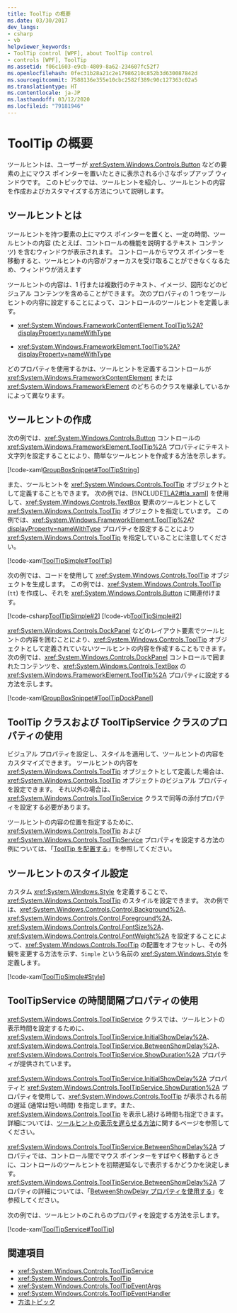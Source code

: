 ```yaml
---
title: ToolTip の概要
ms.date: 03/30/2017
dev_langs:
- csharp
- vb
helpviewer_keywords:
- ToolTip control [WPF], about ToolTip control
- controls [WPF], ToolTip
ms.assetid: f06c1603-e9cb-4809-8a62-234607fc52f7
ms.openlocfilehash: 0fec31b28a21c2e17986210c852b3d630087842d
ms.sourcegitcommit: 7588136e355e10cbc2582f389c90c127363c02a5
ms.translationtype: HT
ms.contentlocale: ja-JP
ms.lasthandoff: 03/12/2020
ms.locfileid: "79181946"
---
```

# <a name="tooltip-overview"></a>ToolTip の概要
ツールヒントは、ユーザーが <xref:System.Windows.Controls.Button> などの要素の上にマウス ポインターを置いたときに表示される小さなポップアップ ウィンドウです。 このトピックでは、ツールヒントを紹介し、ツールヒントの内容を作成およびカスタマイズする方法について説明します。  

<a name="what_is_a_tooltip"></a>
## <a name="what-is-a-tooltip"></a>ツールヒントとは  
 ツールヒントを持つ要素の上にマウス ポインターを置くと、一定の時間、ツールヒントの内容 (たとえば、コントロールの機能を説明するテキスト コンテンツ) を含むウィンドウが表示されます。 コントロールからマウス ポインターを移動すると、ツールヒントの内容がフォーカスを受け取ることができなくなるため、ウィンドウが消えます  
  
 ツールヒントの内容は、1 行または複数行のテキスト、イメージ、図形などのビジュアル コンテンツを含めることができます。 次のプロパティの 1 つをツールヒントの内容に設定することによって、コントロールのツールヒントを定義します。  
  
- <xref:System.Windows.FrameworkContentElement.ToolTip%2A?displayProperty=nameWithType>  
  
- <xref:System.Windows.FrameworkElement.ToolTip%2A?displayProperty=nameWithType>  
  
 どのプロパティを使用するかは、ツールヒントを定義するコントロールが <xref:System.Windows.FrameworkContentElement> または <xref:System.Windows.FrameworkElement> のどちらのクラスを継承しているかによって異なります。  
  
<a name="create_tooltip"></a>
## <a name="creating-a-tooltip"></a>ツールヒントの作成  
 次の例では、<xref:System.Windows.Controls.Button> コントロールの <xref:System.Windows.FrameworkElement.ToolTip%2A> プロパティにテキスト文字列を設定することにより、簡単なツールヒントを作成する方法を示します。  
  
 [!code-xaml[GroupBoxSnippet#ToolTipString](~/samples/snippets/csharp/VS_Snippets_Wpf/GroupBoxSnippet/CS/Window1.xaml#tooltipstring)]  
  
 また、ツールヒントを <xref:System.Windows.Controls.ToolTip> オブジェクトとして定義することもできます。 次の例では、[!INCLUDE[TLA2#tla_xaml](../../../../includes/tla2sharptla-xaml-md.md)] を使用して、<xref:System.Windows.Controls.TextBox> 要素のツールヒントとして <xref:System.Windows.Controls.ToolTip> オブジェクトを指定しています。 この例では、<xref:System.Windows.FrameworkElement.ToolTip%2A?displayProperty=nameWithType> プロパティを設定することにより <xref:System.Windows.Controls.ToolTip> を指定していることに注意してください。  
  
 [!code-xaml[ToolTipSimple#ToolTip](~/samples/snippets/csharp/VS_Snippets_Wpf/ToolTipSimple/CSharp/Pane1.xaml#tooltip)]  
  
 次の例では、コードを使用して <xref:System.Windows.Controls.ToolTip> オブジェクトを生成します。 この例では、<xref:System.Windows.Controls.ToolTip> (`tt`) を作成し、それを <xref:System.Windows.Controls.Button> に関連付けます。  
  
 [!code-csharp[ToolTipSimple#2](~/samples/snippets/csharp/VS_Snippets_Wpf/ToolTipSimple/CSharp/Pane1.xaml.cs#2)]
 [!code-vb[ToolTipSimple#2](~/samples/snippets/visualbasic/VS_Snippets_Wpf/ToolTipSimple/VisualBasic/Window1.xaml.vb#2)]  
  
 <xref:System.Windows.Controls.DockPanel> などのレイアウト要素でツールヒントの内容を囲むことにより、<xref:System.Windows.Controls.ToolTip> オブジェクトとして定義されていないツールヒントの内容を作成することもできます。 次の例では、<xref:System.Windows.Controls.DockPanel> コントロールで囲まれたコンテンツを、<xref:System.Windows.Controls.TextBox> の <xref:System.Windows.FrameworkElement.ToolTip%2A> プロパティに設定する方法を示します。  
  
 [!code-xaml[GroupBoxSnippet#ToolTipDockPanel](~/samples/snippets/csharp/VS_Snippets_Wpf/GroupBoxSnippet/CS/Window1.xaml#tooltipdockpanel)]  
  
<a name="Using_the_ToolTip_and_ToolTipService_Properties"></a>
## <a name="using-the-properties-of-the-tooltip-and-tooltipservice-classes"></a>ToolTip クラスおよび ToolTipService クラスのプロパティの使用  
 ビジュアル プロパティを設定し、スタイルを適用して、ツールヒントの内容をカスタマイズできます。 ツールヒントの内容を <xref:System.Windows.Controls.ToolTip> オブジェクトとして定義した場合は、<xref:System.Windows.Controls.ToolTip> オブジェクトのビジュアル プロパティを設定できます。 それ以外の場合は、<xref:System.Windows.Controls.ToolTipService> クラスで同等の添付プロパティを設定する必要があります。  
  
 ツールヒントの内容の位置を指定するために、<xref:System.Windows.Controls.ToolTip> および <xref:System.Windows.Controls.ToolTipService> プロパティを設定する方法の例については、「[ToolTip を配置する](how-to-position-a-tooltip.md)」を参照してください。  
  
<a name="StylingToolTip"></a>
## <a name="styling-a-tooltip"></a>ツールヒントのスタイル設定  
 カスタム <xref:System.Windows.Style> を定義することで、<xref:System.Windows.Controls.ToolTip> のスタイルを設定できます。 次の例では、<xref:System.Windows.Controls.Control.Background%2A>、<xref:System.Windows.Controls.Control.Foreground%2A>、<xref:System.Windows.Controls.Control.FontSize%2A>、<xref:System.Windows.Controls.Control.FontWeight%2A> を設定することによって、<xref:System.Windows.Controls.ToolTip> の配置をオフセットし、その外観を変更する方法を示す、`Simple` という名前の <xref:System.Windows.Style> を定義します。  
  
 [!code-xaml[ToolTipSimple#Style](~/samples/snippets/csharp/VS_Snippets_Wpf/ToolTipSimple/CSharp/Pane1.xaml#style)]  
  
<a name="UsingtheToolTipServiceTimeIntervalProperties"></a>
## <a name="using-the-time-interval-properties-of-tooltipservice"></a>ToolTipService の時間間隔プロパティの使用  
 <xref:System.Windows.Controls.ToolTipService> クラスでは、ツールヒントの表示時間を設定するために、<xref:System.Windows.Controls.ToolTipService.InitialShowDelay%2A>、<xref:System.Windows.Controls.ToolTipService.BetweenShowDelay%2A>、<xref:System.Windows.Controls.ToolTipService.ShowDuration%2A> プロパティが提供されています。  
  
 <xref:System.Windows.Controls.ToolTipService.InitialShowDelay%2A> プロパティと <xref:System.Windows.Controls.ToolTipService.ShowDuration%2A> プロパティを使用して、<xref:System.Windows.Controls.ToolTip> が表示される前の遅延 (通常は短い時間) を指定します。また、<xref:System.Windows.Controls.ToolTip> を表示し続ける時間も指定できます。 詳細については、[ツールヒントの表示を遅らせる方法](https://docs.microsoft.com/previous-versions/dotnet/netframework-3.5/ms747264(v=vs.90))に関するページを参照してください。  
  
 <xref:System.Windows.Controls.ToolTipService.BetweenShowDelay%2A> プロパティでは、コントロール間でマウス ポインターをすばやく移動するときに、コントロールのツールヒントを初期遅延なしで表示するかどうかを決定します。 <xref:System.Windows.Controls.ToolTipService.BetweenShowDelay%2A> プロパティの詳細については、「[BetweenShowDelay プロパティを使用する](how-to-use-the-betweenshowdelay-property.md)」を参照してください。  
  
 次の例では、ツールヒントのこれらのプロパティを設定する方法を示します。  
  
 [!code-xaml[ToolTipService#ToolTip](~/samples/snippets/csharp/VS_Snippets_Wpf/ToolTipService/CSharp/Pane1.xaml#tooltip)]  
  
## <a name="see-also"></a>関連項目

- <xref:System.Windows.Controls.ToolTipService>
- <xref:System.Windows.Controls.ToolTip>
- <xref:System.Windows.Controls.ToolTipEventArgs>
- <xref:System.Windows.Controls.ToolTipEventHandler>
- [方法トピック](tooltip-how-to-topics.md)
